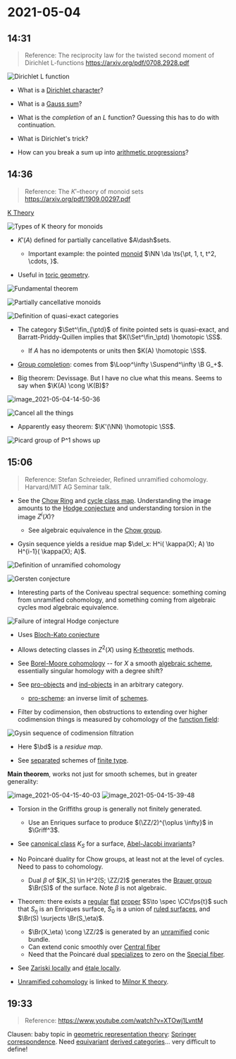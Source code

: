 # 2021-05-04

## 14:31

> Reference: The reciprocity law for the twisted second moment of
Dirichlet L-functions <https://arxiv.org/pdf/0708.2928.pdf>

![Dirichlet L function](figures/image_2021-05-04-14-31-20.png)

- What is a [Dirichlet character](Dirichlet%20character)?
- What is a [Gauss sum](Gauss%20sum)?
- What is the *completion* of an $L$ function?
  	Guessing this has to do with continuation.

- What is Dirichlet's trick?

- How can you break a sum up into [arithmetic progressions](arithmetic%20progressions)?

## 14:36

> Reference: The $K'$–theory of monoid sets <https://arxiv.org/pdf/1909.00297.pdf>

[K Theory](../zettelkasten/K%20Theory.md)

![Types of K theory for monoids](figures/image_2021-05-04-14-37-49.png)

- $K'(A)$ defined for partially cancellative $A\dash$sets.
  - Important example: the pointed [monoid](monoid) $\NN \da \ts{\pt, 1, t, t^2, \cdots, }$.

- Useful in [toric geometry](toric%20geometry).

![Fundamental theorem](figures/image_2021-05-04-14-39-27.png)

![Partially cancellative monoids](figures/image_2021-05-04-14-42-55.png)

![Definition of quasi-exact categories](figures/image_2021-05-04-14-43-58.png)

- The category $\Set^\fin_{\ptd}$ of finite pointed sets is quasi-exact, and Barratt-Priddy-Quillen implies that $K(\Set^\fin_\ptd) \homotopic \SS$.
  - If $A$ has no idempotents or units then $K(A) \homotopic \SS$.

- [Group completion](Group%20completion): comes from $\Loop^\infty \Suspend^\infty \B G_+$.

- Big theorem: Devissage.
  But I have no clue what this means.
  Seems to say when $\K(A) \cong \K(B)$?

![image_2021-05-04-14-50-36](figures/image_2021-05-04-14-50-36.png)

![Cancel all the things](figures/image_2021-05-04-14-52-14.png)

- Apparently easy theorem: $\K'(\NN) \homotopic \SS$.

![Picard group of P^1 shows up](figures/image_2021-05-04-14-54-10.png)

## 15:06

> Reference:  Stefan Schreieder, Refined unramified cohomology. Harvard/MIT AG Seminar talk.

- See the [Chow Ring](../zettelkasten/Chow%20Ring.md) and [cycle class map](cycle%20class%20map).
  Understanding the image amounts to the [Hodge conjecture](Hodge%20conjecture) and understanding torsion in the image $Z^i(X)$?

  - See algebraic equivalence in the [Chow group](Chow%20group).

- Gysin sequence yields a residue map $\del_x: H^i( \kappa(X); A) \to H^{i-1}( \kappa(X); A)$.

![Definition of unramified cohomology](figures/image_2021-05-04-15-13-05.png)

![Gersten conjecture](figures/image_2021-05-04-15-16-05.png)

- Interesting parts of the Coniveau spectral sequence: something coming from unramified cohomology, and something coming from algebraic cycles mod algebraic equivalence.

![Failure of integral Hodge conjecture](figures/image_2021-05-04-15-17-53.png)

  - Uses [Bloch-Kato conjecture](Bloch-Kato%20conjecture)
  - Allows detecting classes in $Z^2(X)$ using [K-theoretic](../zettelkasten/K%20Theory.md) methods.

- See [Borel-Moore cohomology](Borel-Moore%20cohomology) -- for $X$ a smooth [algebraic scheme](algebraic%20scheme), essentially singular homology with a degree shift?

- See [pro-objects](pro-objects) and [ind-objects](ind-objects) in an arbitrary category.
  - [pro-scheme](pro-scheme): an inverse limit of [schemes](../zettelkasten/scheme.md).

- Filter by codimension, then obstructions to extending over higher codimension things is measured by cohomology of the [function field](Function%20field):

![Gysin sequence of codimension filtration](figures/image_2021-05-04-15-27-07.png)

  - Here $\bd$ is a *residue map*.

  - See [separated](separated) schemes of [finite type](finite%20type).


**Main theorem**,
works not just for smooth schemes, but in greater generality:

![image_2021-05-04-15-40-03](figures/image_2021-05-04-15-40-03.png)
![image_2021-05-04-15-39-48](figures/image_2021-05-04-15-39-48.png)

- Torsion in the Griffiths group is generally not finitely generated.
  - Use an Enriques surface to produce $(\ZZ/2)^{\oplus \infty}$ in $\Griff^3$.

- See [canonical class](canonical%20class) $K_S$ for a surface, [Abel-Jacobi invariants](Abel-Jacobi%20invariants)?

- No Poincaré duality for Chow groups, at least not at the level of cycles.
  Need to pass to cohomology.

  - Dual $\beta$ of $[K_S] \in H^2(S; \ZZ/2)$ generates the [Brauer group](Brauer%20group) $\Br(S)$ of the surface.
  Note $\beta$ is not algebraic.

- Theorem: there exists a [regular](regular) [flat](flat) [proper](proper) $S\to \spec \CC\fps{t}$ such that $S_\eta$ is an Enriques surface, $S_0$ is a union of [ruled surfaces](ruled%20surfaces), and $\Br(S) \surjects \Br(S_\eta)$.
  - $\Br(X_\eta) \cong \ZZ/2$ is generated by an [unramified](unramified) conic bundle. 
  - Can extend conic smoothly over [Central fiber](Central%20fiber)
  - Need that the Poincaré dual [specializes](specializes) to zero on the [Special fiber](Special%20fiber).

- See [Zariski locally](Zariski%20locally) and [étale locally](étale%20locally).

- [Unramified cohomology](Unramified%20cohomology) is linked to [Milnor K theory](Milnor%20K%20theory).

## 19:33

> Reference: <https://www.youtube.com/watch?v=XTOwj1LvntM>

Clausen: baby topic in [geometric representation theory](geometric%20representation%20theory): [Springer correspondence](Springer%20correspondence).
Need [equivariant](equivariant) [derived categories](derived%20categories)... very difficult to define!
